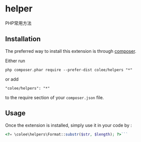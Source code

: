 helper
======
PHP常用方法

Installation
------------

The preferred way to install this extension is through [composer](http://getcomposer.org/download/).

Either run

```
php composer.phar require --prefer-dist colee/helpers "*"
```

or add

```
"colee/helpers": "*"
```

to the require section of your `composer.json` file.


Usage
-----

Once the extension is installed, simply use it in your code by  :

```php
<?= \colee\helpers\Format::substr($str, $length); ?>```
